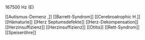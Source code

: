 167500 Hz (E)

[[Autismus-Demenz ,]]
[[Barrett-Syndrom]]
[[Cerebroatrophic H.]]
[[Hämaturie]]
[[Herz Septumsdefekte]]
[[Herz-Dekompensation]]
[[Herzinsuffizienz]]
[[Herzinsuffizienz]]
[[Otitis]]
[[Rett-Syndrom]]
[[Speiseröhre]]